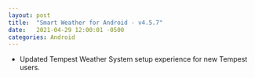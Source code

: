 ```yaml
---
layout: post
title:  "Smart Weather for Android - v4.5.7"
date:   2021-04-29 12:00:01 -0500
categories: Android
---
```


- Updated Tempest Weather System setup experience for new Tempest users.
